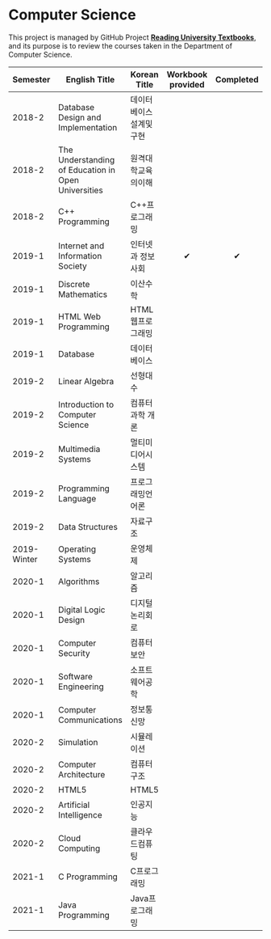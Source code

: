 # Computer Science
This project is managed by GitHub Project **[Reading University Textbooks](https://github.com/users/hwahyeon/projects/1)**, and its purpose is to review the courses taken in the Department of Computer Science.

|Semester|English Title|Korean Title|Workbook <br/> provided|Completed|
|---|---|---|:---:|:---:|
|2018-2|Database Design and Implementation|데이터베이스설계및구현|||
|2018-2|The Understanding of Education in Open Universities|원격대학교육의이해|||
|2018-2|C++ Programming|C++프로그래밍|||
|2019-1|Internet and Information Society|인터넷과 정보사회|✔|✔|
|2019-1|Discrete Mathematics|이산수학|||
|2019-1|HTML Web Programming|HTML 웹프로그래밍|||
|2019-1|Database|데이터베이스|||
|2019-2|Linear Algebra|선형대수|||
|2019-2|Introduction to Computer Science|컴퓨터과학 개론|||
|2019-2|Multimedia Systems|멀티미디어시스템|||
|2019-2|Programming Language|프로그래밍언어론|||
|2019-2|Data Structures|자료구조|||
|2019-Winter|Operating Systems|운영체제|||
|2020-1|Algorithms|알고리즘|||
|2020-1|Digital Logic Design|디지털논리회로|||
|2020-1|Computer Security|컴퓨터보안|||
|2020-1|Software Engineering|소프트웨어공학|||
|2020-1|Computer Communications|정보통신망|||
|2020-2|Simulation|시뮬레이션|||
|2020-2|Computer Architecture|컴퓨터구조|||
|2020-2|HTML5|HTML5|||
|2020-2|Artificial Intelligence|인공지능|||
|2020-2|Cloud Computing|클라우드컴퓨팅|||
|2021-1|C Programming|C프로그래밍|||
|2021-1|Java Programming|Java프로그래밍|||
